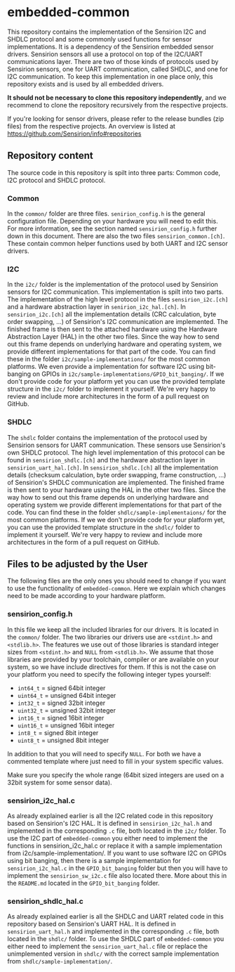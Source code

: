 # embedded-common
This repository contains the implementation of the Sensirion I2C and SHDLC
protocol and some commonly used functions for sensor implementations.
It is a dependency of the Sensirion embedded sensor drivers. Sensirion
sensors all use a protocol on top of the I2C/UART communications layer.
There are two of those kinds of protocols used by Sensirion sensors, one
for UART communication, called SHDLC, and one for I2C communication.
To keep this implementation in one place only, this repository exists and is
used by all embedded drivers.

**It should not be necessary to clone this repository independently**, and we
recommend to clone the repository recursively from the respective projects.

If you're looking for sensor drivers, please refer to the release bundles (zip
files) from the respective projects. An overview is listed at
https://github.com/Sensirion/info#repositories

## Repository content

The source code in this repository is spilt into three parts: Common code,
I2C protocol and SHDLC protocol.

### Common

In the `common/` folder are three files. `senirion_config.h` is the general
configuration file. Depending on your hardware you will need to edit this.
For more information, see the section named `sensirion_config.h` further down
in this document. There are also the two files `sensirion_common.[ch]`. These
contain common helper functions used by both UART and I2C sensor drivers.

### I2C

In the `i2c/` folder is the implementation of the protocol used by Sensirion
sensors for I2C communication. This implementation is spilt into two parts.
The implementation of the high level protocol in the files `sensirion_i2c.[ch]`
and a hardware abstraction layer in `senirion_i2c_hal.[ch]`.
In `sensirion_i2c.[ch]` all the implementation details (CRC calculation, byte order
swapping, ...) of Sensirion's I2C communication are implemented. The finished frame
is then sent to the attached hardware using the Hardware Abstraction Layer (HAL) in
the other two files. Since the way how to send out this frame depends on underlying
hardware and operating system, we provide different implementations for that part
of the code. You can find these in the folder `i2c/sample-implementations/` for the
most common platforms. We even provide a implementation for software I2C using
bit-banging on GPIOs in `i2c/sample-implementations/GPIO_bit_banging/`. If we
don't provide code for your platform yet you can use the provided template structure
in the `i2c/` folder to implement it yourself. We're very happy to review and include
more architectures in the form of a pull request on GitHub.

### SHDLC

The `shdlc` folder contains the implementation of the protocol used by Sensirion
sensors for UART communication. These sensors use Sensirion's own SHDLC protocol.
The high level implementation of this protocol can be found in
`sensirion_shdlc.[ch]` and the hardware abstraction layer in `sensirion_uart_hal.[ch]`.
In `sensirion_shdlc.[ch]` all the implementation details (checksum calculation,
byte order swapping, frame construction, ...) of Sensirion's SHDLC communication are
implemented. The finished frame is then sent to your hardware using the HAL
in the other two files. Since the way how to send
out this frame depends on underlying hardware and operating system we provide
different implementations for that part of the code. You can find these in the
folder `shdlc/sample-implementaions/` for the most common platforms. If we
we don't provide code for your platform yet, you can use the provided template
structure in the `shdlc/` folder to implement it yourself. We're very happy to
review and include more architectures in the form of a pull request on GitHub.

## Files to be adjusted by the User

The following files are the only ones you should need to change if you want to
use the functionality of `embedded-common`. Here we explain which changes need
to be made according to your hardware platform.

### sensirion\_config.h

In this file we keep all the included libraries for our drivers. It is located
in the `common/` folder. The two libraries our drivers use are `<stdint.h>` and
`<stdlib.h>`. The features we use out of those libraries is standard integer sizes
from `<stdint.h>` and `NULL` from `<stdlib.h>`. We assume that those libraries
are provided by your toolchain, compiler or are available on your system, so we have
include directives for them. If this is not the case on your platform you need to
specify the following integer types yourself:

* `int64_t` = signed 64bit integer
* `uint64_t` = unsigned 64bit integer
* `int32_t` = signed 32bit integer
* `uint32_t` = unsigned 32bit integer
* `int16_t` = signed 16bit integer
* `uint16_t` = unsigned 16bit integer
* `int8_t` = signed 8bit integer
* `uint8_t` = unsigned 8bit integer

In addition to that you will need to specify `NULL`. For both we have a commented
template where just need to fill in your system specific values.

Make sure you specify the whole range (64bit sized integers are used on a 32bit
system for some sensor data).

### sensirion\_i2c\_hal.c

As already explained earlier is all the I2C related code in this repository based
on Sensirion's I2C HAL. It is defined in `sensirion_i2c_hal.h` and implemented in
the corresponding `.c` file, both located in the `i2c/` folder. To use the I2C part
of `embedded-common` you either need to implement the functions in sensirion_i2c_hal.c or
replace it with a sample implementation from i2c/sample-implementation/.
If you want to use software I2C on GPIOs using bit banging, then there is a sample
implementation for `sensirion_i2c_hal.c` in the `GPIO_bit_banging` folder but then
you will have to implement the `sensirion_sw_i2c.c` file also located there. More
about this in the `README.md` located in the `GPIO_bit_banging` folder.


### sensirion\_shdlc\_hal.c

As already explained earlier is all the SHDLC and UART related code in this repository
based on Sensirion's UART HAL. It is defined in `sensirion_uart_hal.h` and implemented
in the corresponding `.c` file, both located in the `shdlc/` folder. To use the SHDLC
part of `embedded-common` you either need to implement the `sensirion_uart_hal.c`
file or replace the unimplemented version in `shdlc/` with the correct sample
implementation from `shdlc/sample-implementation/`.
